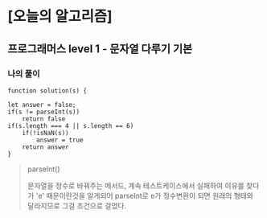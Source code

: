 
# [오늘의 알고리즘]

  

## 프로그래머스 level 1 - 문자열 다루기 기본

  

### 나의 풀이

  

    function solution(s) {
    
    let answer = false;    
    if(s != parseInt(s))    
        return false    
    if(s.length === 4 || s.length == 6)    
        if(!isNaN(s))   
            answer = true   
        return answer    
    }

  

> parseInt()
> 
> 문자열을 정수로 바꿔주는 메서드, 계속 테스트케이스에서 실패하여 이유를 찾다가 'e' 때문이란것을 알게되어 parseInt로 e가 정수변환이 되면 원래의 형태와 달라지므로 그걸 조건으로 걸었다.
